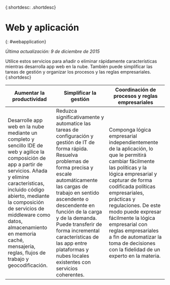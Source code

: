 {:shortdesc: .shortdesc} 

# Web y aplicación
{: #webapplication}

*Última actualización: 9 de diciembre de 2015*

Utilice estos servicios para añadir o eliminar rápidamente características mientras desarrolla app web en la nube. También puede simplificar las tareas de gestión y organizar los procesos y las reglas empresariales. 
{:shortdesc}


Aumentar la productividad | Simplificar la gestión | Coordinación de procesos y reglas empresariales
--- | --- | ---
Desarrolle app web en la nube mediante un completo y sencillo IDE de web y agilice la composición de app a partir de servicios. Añada y elimine características, incluido código abierto, mediante la composición de servicios de middleware como datos, almacenamiento en memoria caché, mensajería, reglas, flujos de trabajo y geocodificación. | Reduzca significativamente y automatice las tareas de configuración y gestión de IT de forma rápida. Resuelva problemas de forma precisa y escale automáticamente las cargas de trabajo en sentido ascendente o descendente en función de la carga y de la demanda. Puede transferir de forma incremental características de las app entre plataformas y nubes locales existentes con servicios coherentes. | Componga lógica empresarial independientemente de la aplicación, lo que le permitirá cambiar fácilmente las políticas y la lógica empresarial y capturar de forma codificada políticas empresariales, prácticas y regulaciones. De este modo puede expresar fácilmente la lógica empresarial con reglas empresariales a fin de automatizar la toma de decisiones con la fidelidad de un experto en la materia.
